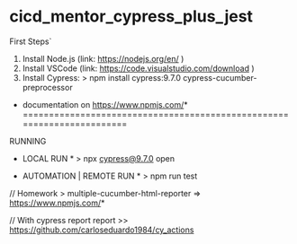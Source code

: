 # cicd_mentor_cypress_plus_jest


First Steps`
1. Install Node.js (link: https://nodejs.org/en/ )
2. Install VSCode  (link: https://code.visualstudio.com/download )
3. Install Cypress: > npm install cypress:9.7.0  cypress-cucumber-preprocessor

* documentation on https://www.npmjs.com/*
=======================================================================

RUNNING

* LOCAL RUN * >  npx cypress@9.7.0 open

* AUTOMATION  | REMOTE RUN * > npm run test


// Homework > multiple-cucumber-html-reporter => https://www.npmjs.com/*

// With cypress report report >> https://github.com/carloseduardo1984/cy_actions
